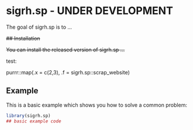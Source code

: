 
# sigrh.sp - UNDER DEVELOPMENT

<!-- badges: start -->
<!-- badges: end -->

The goal of sigrh.sp is to ...



~~## Installation~~

~~You can install the released version of sigrh.sp ...~~

test: 

purrr::map(.x = c(2,3), .f = sigrh.sp::scrap_website)



## Example

This is a basic example which shows you how to solve a common problem:

``` r
library(sigrh.sp)
## basic example code
```

